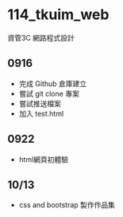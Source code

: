 # 114_tkuim_web
資管3C 網路程式設計

## 0916
- 完成 Github 倉庫建立
- 嘗試 git clone 專案
- 嘗試推送檔案
- 加入 test.html

## 0922
- html網頁初體驗

## 10/13
- css and bootstrap 製作作品集